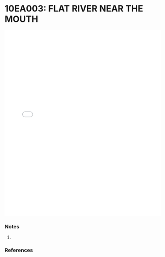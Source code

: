 # 10EA003: FLAT RIVER NEAR THE MOUTH

<iframe src="/_static/stations/10EA003_fdc.html" width="100%" height="600" frameborder="0"></iframe>

### Notes
1. 

### References

